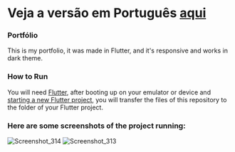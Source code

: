 # Veja a versão em Português <a href="README-ptbr.md">aqui</a>

### Portfólio

This is my portfolio, it was made in Flutter, and it's responsive and works in dark theme.

### How to Run

You will need <a href="https://docs.flutter.dev/get-started/install">Flutter</a>, after booting up on your emulator or device and <a href="https://docs.flutter.dev/get-started/codelab">starting a new Flutter project</a>, you will transfer the files of this repository to the folder of your Flutter project.

### Here are some screenshots of the project running:

![Screenshot_314](https://user-images.githubusercontent.com/113607857/194425038-0ea099c3-73e3-46f6-9a1e-e6f9da4df3f2.png)
![Screenshot_313](https://user-images.githubusercontent.com/113607857/194424889-313cade0-524d-41cb-8d50-bf84deb678d4.png)


